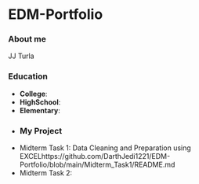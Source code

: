 # EDM-Portfolio

### About me 
JJ Turla
### Education
- **College**:
- **HighSchool**:
- **Elementary**:
- ### My Project
- Midterm Task 1:  Data Cleaning and Preparation using EXCELhttps://github.com/DarthJedi1221/EDM-Portfolio/blob/main/Midterm_Task1/README.md
- Midterm Task 2:
